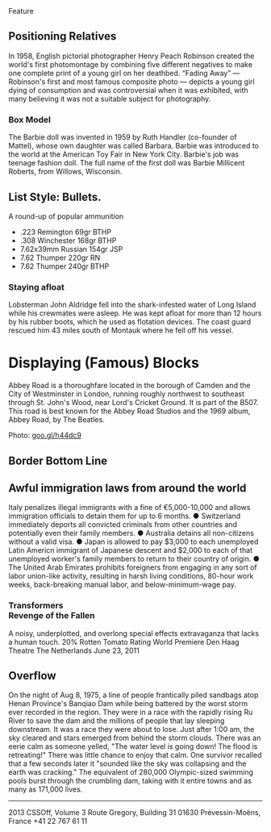 <div class="feature-type">Feature</div>
<h2 class="feature-title">Positioning Relatives</h2>

<p class="feature-text">In 1958, English pictorial photographer Henry Peach Robinson created the world's first photomontage by combining five different negatives to make one complete print of a young girl on her deathbed. “Fading Away” — Robinson's first and most famous composite photo — depicts a young girl dying of consumption and was controversial when it was exhibited, with many believing it was not a suitable subject for photography.</p>

<h3 class="box-model-title">Box Model</h3>

<p class="box-model-text">The Barbie doll was invented in 1959 by Ruth Handler (co-founder of Mattel), whose own daughter was called Barbara. Barbie was introduced to the world at the American Toy Fair in New York City. Barbie's job was teenage fashion doll. The full name of the first doll was Barbie Millicent Roberts, from Willows, Wisconsin.</p>

<h2 class="list-style-title">List Style: Bullets.</h2>

A round-up of popular ammunition

* .223 Remington 69gr BTHP
* .308 Winchester 168gr BTHP
* 7.62x39mm Russian 154gr JSP
* 7.62 Thumper 220gr RN
* 7.62 Thumper 240gr BTHP

<h3 class"afloat">Staying afloat</h3>

Lobsterman John Aldridge fell into the shark-infested water of Long Island while his crewmates were asleep. He was kept afloat for more than 12 hours by his rubber boots, which he used as flotation devices. The coast guard rescued him 43 miles south of Montauk where he fell off his vessel.

<h1 class"main-article">Displaying (Famous) Blocks</h1>
Abbey Road is a thoroughfare located in the borough of Camden and the City of Westminster in London, running roughly northwest to southeast through St. John's Wood, near Lord's Cricket Ground. It is part of the B507. This road is best known for the Abbey Road Studios and the 1969 album, Abbey Road, by The Beatles.

Photo: [goo.gl/h44dc9](goo.gl/h44dc9 "The Beatles crossing Abbey Road")
 
<h2 class="feature-bottom-line">Border Bottom Line</h2>
<h2>Awful immigration laws from around the world</h2>
Italy penalizes illegal immigrants with a fine of €5,000-10,000 and allows immigration officials to detain them for up to 6 months. ● Switzerland immediately deports all convicted criminals from other countries and potentially even their family members. ● Australia detains all non-citizens without a valid visa. ● Japan is allowed to pay $3,000 to each unemployed Latin Americn immigrant of Japanese descent and $2,000 to each of that unemployed worker's family members to return to their country of origin. ● The United Arab Emirates prohibits foreigners from engaging in any sort of labor union-like activity, resulting in harsh living conditions, 80-hour work weeks, back-breaking manual labor, and below-minimum-wage pay.

<h3>Transformers<br>
Revenge of the Fallen</h3>
A noisy, underplotted, and overlong special effects extravaganza that lacks a human touch.
20% Rotten Tomato Rating
World Premiere
Den Haag Theatre
The Netherlands
June 23, 2011

<h2 class"owerflow">Overflow</h2>
On the night of Aug 8, 1975, a line of people frantically piled sandbags atop Henan Province's Banqiao Dam while being battered by the worst storm ever recorded in the region. They were in a race with the rapidly rising Ru River to save the dam and the millions of people that lay sleeping downstream. It was a race they were about to lose.
Just after 1:00 am, the sky cleared and stars emerged from behind the storm clouds. There was an eerie calm as someone yelled, "The water level is going down! The flood is retreating!"
There was little chance to enjoy that calm. One survivor recalled that a few seconds later it "sounded like the sky was collapsing and the earth was cracking." The equivalent of 280,000 Olympic-sized swimming pools burst through the crumbling dam, taking with it entire towns and as many as 171,000 lives.

---------------------------------------
 

<footer>
2013 CSSOff, Volume 3
<adress>Route Gregory, Building 31
01630 Prévessin-Moëns, France
+41 22 767 61 11</adress>
</footer>